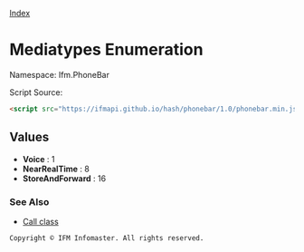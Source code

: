 [Index](index.md)

Mediatypes Enumeration
======================

Namespace: Ifm.PhoneBar

Script Source:
```html
<script src="https://ifmapi.github.io/hash/phonebar/1.0/phonebar.min.js"></script>
```

Values
------

+ **Voice**	          :  1
+ **NearRealTime**    :  8
+ **StoreAndForward** : 16

### See Also ###

* [Call class](call.md)

``` Copyright © IFM Infomaster. All rights reserved. ```
